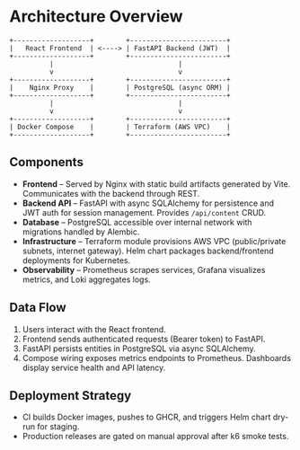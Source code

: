 # Architecture Overview

```
+-------------------+        +------------------------+
|   React Frontend  | <----> | FastAPI Backend (JWT)  |
+-------------------+        +------------------------+
          |                               |
          v                               v
+-------------------+        +------------------------+
|    Nginx Proxy    |        | PostgreSQL (async ORM) |
+-------------------+        +------------------------+
          |                               |
          v                               v
+-------------------+        +------------------------+
| Docker Compose    |        | Terraform (AWS VPC)    |
+-------------------+        +------------------------+
```

## Components

- **Frontend** – Served by Nginx with static build artifacts generated by Vite. Communicates with the backend through REST.
- **Backend API** – FastAPI with async SQLAlchemy for persistence and JWT auth for session management. Provides `/api/content` CRUD.
- **Database** – PostgreSQL accessible over internal network with migrations handled by Alembic.
- **Infrastructure** – Terraform module provisions AWS VPC (public/private subnets, internet gateway). Helm chart packages backend/frontend deployments for Kubernetes.
- **Observability** – Prometheus scrapes services, Grafana visualizes metrics, and Loki aggregates logs.

## Data Flow

1. Users interact with the React frontend.
2. Frontend sends authenticated requests (Bearer token) to FastAPI.
3. FastAPI persists entities in PostgreSQL via async SQLAlchemy.
4. Compose wiring exposes metrics endpoints to Prometheus. Dashboards display service health and API latency.

## Deployment Strategy

- CI builds Docker images, pushes to GHCR, and triggers Helm chart dry-run for staging.
- Production releases are gated on manual approval after k6 smoke tests.

